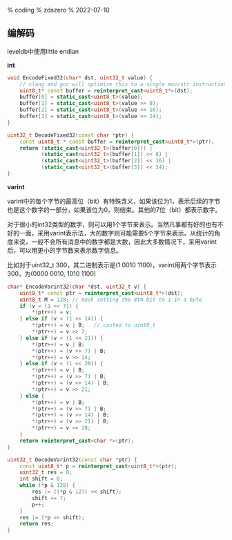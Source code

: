 % coding
% zdszero
% 2022-07-10

## 编解码

leveldb中使用little endian

__int__

```cpp
void EncodeFixed32(char* dst, uint32_t value) {
    // clang and gcc will optimize this to a single mov/str instruction
    uint8_t* const buffer = reinterpret_cast<uint8_t*>(dst);
    buffer[0] = static_cast<uint8_t>(value);
    buffer[1] = static_cast<uint8_t>(value >> 8);
    buffer[2] = static_cast<uint8_t>(value >> 16);
    buffer[3] = static_cast<uint8_t>(value >> 24);
}

uint32_t DecodeFixed32(const char *ptr) {
    const uint8_t * const buffer = reinterpret_cast<uint8_t*>(ptr);
    return (static_cast<uint32_t>(buffer[0])) |
           (static_cast<uint32_t>(buffer[1]) << 8) |
           (static_cast<uint32_t>(buffer[2]) << 16) |
           (static_cast<uint32_t>(buffer[3]) << 24);
}
```
__varint__

varint中的每个字节的最高位（bit）有特殊含义，如果该位为1，表示后续的字节也是这个数字的一部分，如果该位为0，则结束。其他的7位（bit）都表示数字。

对于很小的int32类型的数字，则可以用1个字节来表示。当然凡事都有好的也有不好的一面，采用varint表示法，大的数字则可能需要5个字节来表示。从统计的角度来说，一般不会所有消息中的数字都是大数，因此大多数情况下，采用varint后，可以用更小的字节数来表示数字信息。

比如对于uint32_t 300，其二进制表示是(1 0010 1100)，varint用两个字节表示300，为(0000 0010, 1010 1100)

```cpp
char* EncodeVarint32(char *dst, uint32_t v) {
    uint8_t* const ptr = reinterpret_cast<uint8_t*>(dst);
    uint8_t M = 128; // mask setting the 8th bit to 1 in a byte
    if (v < (1 << 7)) {
        *(ptr++) = v;
    } else if (v < (1 << 14)) {
        *(ptr++) = v | B;   // casted to uint8_t
        *(ptr++) = v >> 7;
    } else if (v < (1 << 21)) {
        *(ptr++) = v | B;
        *(ptr++) = (v >> 7) | B;
        *(ptr++) = v >> 14;
    } else if (v < (1 << 28)) {
        *(ptr++) = v | B;
        *(ptr++) = (v >> 7) | B;
        *(ptr++) = (v >> 14) | B;
        *(ptr++) = v >> 21;
    } else {
        *(ptr++) = v | B;
        *(ptr++) = (v >> 7) | B;
        *(ptr++) = (v >> 14) | B;
        *(ptr++) = (v >> 21) | B;
        *(ptr++) = v >> 28;
    }
    return reinterpret_cast<char *>(ptr);
}

uint32_t DecodeVarint32(const char *ptr) {
    const uint8_t* p = reinterpret_cast<uint8_t*>(ptr);
    uint32_t res = 0;
    int shift = 0;
    while (*p & 128) {
        res |= ((*p & 127) << shift);
        shift += 7;
        p++;
    }
    res |= (*p << shift);
    return res;
}
```
